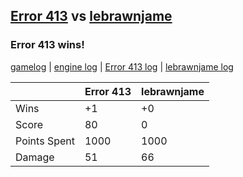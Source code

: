 ## [Error 413](<../../Error 413/README.md>) vs [lebrawnjame](<../../lebrawnjame/README.md>)
### Error 413 wins!

[gamelog](<gamelog.json>) | [engine log](<engine>) | [Error 413 log](<Error 413>) | [lebrawnjame log](<lebrawnjame>)

|              | Error 413 | lebrawnjame |
| ------------ | --------- | ----------- |
| Wins         |        +1 |          +0 |
| Score        |        80 |           0 |
| Points Spent |      1000 |        1000 |
| Damage       |        51 |          66 |
